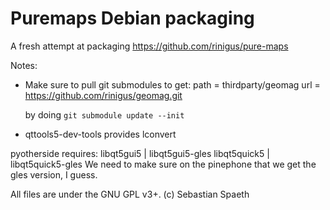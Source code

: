 Puremaps Debian packaging
=========================

A fresh attempt at packaging https://github.com/rinigus/pure-maps

Notes:

- Make sure to pull git submodules to get:
	path = thirdparty/geomag
	url = https://github.com/rinigus/geomag.git

  by doing `git submodule update --init`

- qttools5-dev-tools provides lconvert

pyotherside requires:
 libqt5gui5 | libqt5gui5-gles
 libqt5quick5 | libqt5quick5-gles
We need to make sure on the pinephone that we get the gles version, I guess.

All files are under the GNU GPL v3+.
(c) Sebastian Spaeth

